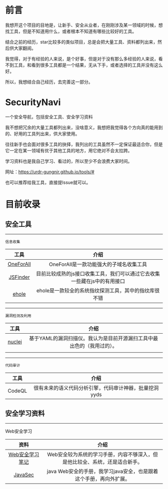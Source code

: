 # 前言

我想开这个项目的目地是，让新手、安全从业者，在刚刚涉及某一领域的时候，想找工具，但是不知道用什么，或者根本不知道有哪些比较好的工具。

结合之前的经历，star比较多的类似项目，总是会把大量工具、资料都列出来，然后供大家翻阅。

我觉得，对于有经验的人来说，是个好事，但是对于没有那么多经验的人来说，看不到工具，和看到很多工具都是一个结果，无从下手，或者选择的工具并没有这么好。

所以，我想结合自己经历，去完善这一部分。

# SecurityNavi

一个安全导航，包括安全工具、安全学习资料

我不想把冗余的大量工具都列出来，没啥意义，我想把我觉得各个方向真的能用到的、好用的工具列出来，供大家使用。

往往新手也会面对很多工具的抉择，我列出的工具虽然不一定保证最适合你，但是它一定在某一领域有优于其他工具的地方，用它绝对不会太拉跨。

学习资料也是我自己学习、看过的，所以至少不会浪费大家时间。

网址：https://urdr-gungnir.github.io/tools/#

也可以推荐给我工具，直接提Issue就可以。

# 目前收录

## 安全工具

---

`信息收集`

|                        工具                         |                             介绍                             |
| :-------------------------------------------------: | :----------------------------------------------------------: |
| [OneForAll](https://github.com/shmilylty/OneForAll) |           OneForAll是一款功能强大的子域名收集工具            |
|  [JSFinder](https://github.com/Threezh1/JSFinder)   | 目前比较成熟的js接口收集工具，我们可以通过它去收集一些藏在js中的有用接口 |
| [ehole](https://github.com/EdgeSecurityTeam/EHole)  |    ehole是一款较全的系统指纹探测工具，其中的指纹库很不错     |

---

`漏洞检测及利用`

|                         工具                         |                             介绍                             |
| :--------------------------------------------------: | :----------------------------------------------------------: |
| [nuclei](https://github.com/projectdiscovery/nuclei) | 基于YAML的漏洞扫描仪。我认为是目前开源漏扫工具中最出色的（我用过的）。 |
|                                                      |                                                              |

---

`代码审计`

|  工具  |                          介绍                          |
| :----: | :----------------------------------------------------: |
| CodeQL | 很有未来的语义代码分析引擎，代码审计神器，批量挖洞yyds |



## 安全学习资料

---

Web安全学习

|                            资料                             |                             介绍                             |
| :---------------------------------------------------------: | :----------------------------------------------------------: |
| [Web安全学习笔记](https://websec.readthedocs.io/zh/latest/) | Web安全较为系统的学习手册，内容不够深入，但是他比较全、系统，还是适合新手。 |
|               [JavaSec](https://javasec.org/)               | java Web安全的手册，我学习java安全，也是跟着这个手册，再向外扩展。 |

